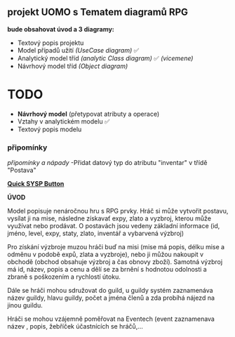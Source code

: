 ## projekt UOMO s Tematem diagramů RPG 
**bude obsahovat úvod a 3 diagramy:**
- Textový popis projektu 
- Model případů užití *(UseCase diagram)* ✅
- Analytický model tříd *(analytic Class diagram)*  ✅ *(vicemene)*
- Návrhový model tříd *(Object diagram)*

# TODO
- **Návrhový model** (přetypovat atributy a operace)
- Vztahy v analytickém modelu ✅
- Textový popis modelu

### připomínky
*připomínky a nápady*
-Přidat datový typ do atributu "inventar" v třídě "Postava"

[**Quick SYSP Button**](https://github.com/Maruch-MrSky/SYSPository)

**ÚVOD** 

Model popisuje nenáročnou hru s RPG prvky. Hráč si může vytvořit postavu, vysílat ji na mise, následne získavať expy, zlato a vyzbroj, kterou může využívat nebo prodávat. 
O postavách jsou vedeny základní informace (id, jméno, level, expy, staty, zlato, inventář a vybarvená výzbroj)

Pro získání výzbroje muzou hráči buď na misi (mise má popis, délku mise a odměnu v podobě expů, zlata a vyzbroje), nebo ji můžou nakoupit v obchodě (obchod obsahuje výzbroj a čas obnovy zboží). Samotná výzbroj má id, název, popis a cenu a dělí se za brnění s hodnotou odolnosti a zbraně s poškozením a rychlostí útoku.

Dále se hráči mohou sdružovat do guild, u guildy systém zaznamenáva název guildy, hlavu guildy, počet a jména členů a zda probíhá nájezd na jinou guildu.

Hráči se mohou vzájemně poměřovat na Eventech (event zaznamenava název , popis, žebříček účastnících se hráčů,...

